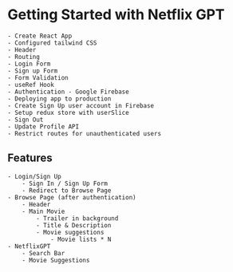 # Getting Started with Netflix GPT
    - Create React App
    - Configured tailwind CSS
    - Header
    - Routing
    - Login Form
    - Sign up Form
    - Form Validation
    - useRef Hook
    - Authentication - Google Firebase
    - Deploying app to production
    - Create Sign Up user account in Firebase
    - Setup redux store with userSlice
    - Sign Out
    - Update Profile API
    - Restrict routes for unauthenticated users

## Features
    - Login/Sign Up
        - Sign In / Sign Up Form
        - Redirect to Browse Page
    - Browse Page (after authentication)
        - Header
        - Main Movie
            - Trailer in background
            - Title & Description
            - Movie suggestions
                - Movie lists * N
    - NetflixGPT
        - Search Bar
        - Movie Suggestions